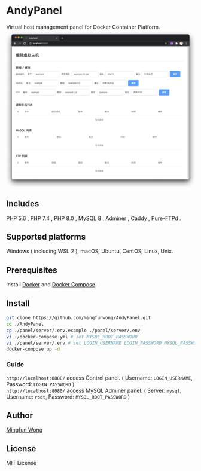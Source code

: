 # AndyPanel
Virtual host management panel for Docker Container Platform.
![AndyPanel](./panel/image.png)

## Includes
PHP 5.6 ,
PHP 7.4 ,
PHP 8.0 ,
MySQL 8 ,
Adminer ,
Caddy ,
Pure-FTPd .

## Supported platforms
Windows ( including WSL 2 ), macOS, Ubuntu, CentOS, Linux, Unix.

## Prerequisites
Install [Docker](https://docs.docker.com/engine/install/) and [Docker Compose](https://docs.docker.com/compose/install/).

## Install

```bash
git clone https://github.com/mingfunwong/AndyPanel.git
cd ./AndyPanel
cp ./panel/server/.env.example ./panel/server/.env
vi ./docker-compose.yml # set MYSQL_ROOT_PASSWORD
vi ./panel/server/.env # set LOGIN_USERNAME LOGIN_PASSWORD MYSQL_PASSWORD(same MYSQL_ROOT_PASSWORD) JWT_SECRET(Random string)
docker-compose up -d
```

### Guide
`http://localhost:8888/` access Control panel. ( Username: ``LOGIN_USERNAME``, Password: ``LOGIN_PASSWORD`` )  
`http://localhost:8080/` access MySQL Adminer panel. ( Server: ``mysql``, Username: ``root``, Password: ``MYSQL_ROOT_PASSWORD`` )

## Author
[Mingfun Wong](https://github.com/mingfunwong)

## License
MIT License
